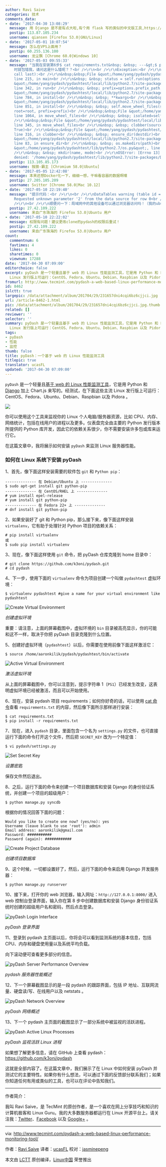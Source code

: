 ```yaml
---
author: Ravi Saive
categories: 技术
comments_data:
- date: '2017-04-30 13:08:29'
  message: 用 Django 是不是有点大啦,有个用 flask 写的类似的中文版工具,https://github.com/hypersport/sysinfo
  postip: 113.87.105.234
  username: qiansen [Firefox 53.0|GNU/Linux]
- date: '2017-05-01 18:07:54'
  message: 怎么在VPS上面用？
  postip: 60.255.136.100
  username: 龙尘飘 [Chrome 60.0|Windows 10]
- date: '2017-05-03 09:55:33'
  message: "当我在安装第6步$ cat requirements.txt&nbsp; &nbsp; ---&gt;$ pip install -r requirements.txt
    时就包错我，请问这是什么错呢？？<br />\r\n<br />\r\nException:<br />\r\nTraceback (most recent
    call last):<br />\r\n&nbsp;&nbsp;File &quot;/home/yang/pydash/pydashtest/local/lib/python2.7/site-packages/pip/basecommand.py&quot;,
    line 215, in main<br />\r\n&nbsp; &nbsp; status = self.run(options, args)<br />\r\n&nbsp;&nbsp;File
    &quot;/home/yang/pydash/pydashtest/local/lib/python2.7/site-packages/pip/commands/install.py&quot;,
    line 342, in run<br />\r\n&nbsp; &nbsp; prefix=options.prefix_path,<br />\r\n&nbsp;&nbsp;File
    &quot;/home/yang/pydash/pydashtest/local/lib/python2.7/site-packages/pip/req/req_set.py&quot;,
    line 784, in install<br />\r\n&nbsp; &nbsp; **kwargs<br />\r\n&nbsp;&nbsp;File
    &quot;/home/yang/pydash/pydashtest/local/lib/python2.7/site-packages/pip/req/req_install.py&quot;,
    line 851, in install<br />\r\n&nbsp; &nbsp; self.move_wheel_files(self.source_dir,
    root=root, prefix=prefix)<br />\r\n&nbsp;&nbsp;File &quot;/home/yang/pydash/pydashtest/local/lib/python2.7/site-packages/pip/req/req_install.py&quot;,
    line 1064, in move_wheel_files<br />\r\n&nbsp; &nbsp; isolated=self.isolated,<br
    />\r\n&nbsp;&nbsp;File &quot;/home/yang/pydash/pydashtest/local/lib/python2.7/site-packages/pip/wheel.py&quot;,
    line 345, in move_wheel_files<br />\r\n&nbsp; &nbsp; clobber(source, lib_dir,
    True)<br />\r\n&nbsp;&nbsp;File &quot;/home/yang/pydash/pydashtest/local/lib/python2.7/site-packages/pip/wheel.py&quot;,
    line 316, in clobber<br />\r\n&nbsp; &nbsp; ensure_dir(destdir)<br />\r\n&nbsp;&nbsp;File
    &quot;/home/yang/pydash/pydashtest/local/lib/python2.7/site-packages/pip/utils/__init__.py&quot;,
    line 83, in ensure_dir<br />\r\n&nbsp; &nbsp; os.makedirs(path)<br />\r\n&nbsp;&nbsp;File
    &quot;/home/yang/pydash/pydashtest/lib/python2.7/os.py&quot;, line 157, in makedirs<br
    />\r\n&nbsp; &nbsp; mkdir(name, mode)<br />\r\nOSError: [Errno 13] Permission
    denied: '/home/yang/pydash/pydashtest/lib/python2.7/site-packages/Django-1.6.8.dist-info'"
  postip: 113.105.85.173
  username: 独狼-霸主 [Chromium 58.0|Ubuntu]
- date: '2017-05-05 12:42:08'
  message: 本来还想Docker化一下，细细一想，干嘛看容器的数据啊噗
  postip: 27.205.105.209
  username: Svitter [Chrome 58.0|Mac 10.12]
- date: '2017-05-10 22:19:40'
  message: "提示代码：<br />\r\n<br />\r\nDataTables warning (table id = 'get_netstat'):
    Requested unknown parameter '2' from the data source for row 0<br />\r\n<br />\r\n内存使用曲线无内容！<br
    />\r\n<br />\r\n顺便问一下：局域网中的其他设备可以通过浏览器访问吗！（我的ubuntu server 的局域网web访问功能已设置完成，并能通过IP成功访问apache介绍网页。）"
  postip: 27.42.109.222
  username: 来自广东珠海的 Firefox 53.0|Ubuntu 用户
- date: '2017-05-10 22:22:02'
  message: 权限有问题！建议更改clone的pydash的权限后重试！
  postip: 27.42.109.222
  username: 来自广东珠海的 Firefox 53.0|Ubuntu 用户
count:
  commentnum: 6
  favtimes: 4
  likes: 0
  sharetimes: 0
  viewnum: 17288
date: '2017-04-30 07:09:00'
editorchoice: false
excerpt: pyDash 是一个轻量且基于 web 的 Linux 性能监测工具，它是用 Python 和 Django 加上 Chart.js 来写的。经测试，在下面这些主流
  Linux 发行版上可运行：CentOS、Fedora、Ubuntu、Debian、Raspbian 以及 Pidora 。
fromurl: http://www.tecmint.com/pydash-a-web-based-linux-performance-monitoring-tool/
id: 8462
islctt: true
largepic: /data/attachment/album/201704/29/231657dni4cqi6bz6cjjci.jpg
url: /article-8462-1.html
pic: /data/attachment/album/201704/29/231657dni4cqi6bz6cjjci.jpg.thumb.jpg
related: []
reviewer: ''
selector: ''
summary: pyDash 是一个轻量且基于 web 的 Linux 性能监测工具，它是用 Python 和 Django 加上 Chart.js 来写的。经测试，在下面这些主流
  Linux 发行版上可运行：CentOS、Fedora、Ubuntu、Debian、Raspbian 以及 Pidora 。
tags:
- pyDash
- 性能
- 监控
thumb: false
title: pyDash：一个基于 web 的 Linux 性能监测工具
titlepic: true
translator: ucasFL
updated: '2017-04-30 07:09:00'
---
```


`pyDash` 是一个轻量且[基于 web 的 Linux 性能监测工具](http://www.tecmint.com/command-line-tools-to-monitor-linux-performance/)，它是用 Python 和 [Django](http://www.tecmint.com/install-and-configure-django-web-framework-in-centos-debian-ubuntu/) 加上 Chart.js 来写的。经测试，在下面这些主流 Linux 发行版上可运行：CentOS、Fedora、Ubuntu、Debian、Raspbian 以及 Pidora 。


![](/data/attachment/album/201704/29/231657dni4cqi6bz6cjjci.jpg)


你可以使用这个工具来监视你的 Linux 个人电脑/服务器资源，比如 CPU、内存、网络统计，包括在线用户的进程以及更多。仪表盘完全由主要的 Python 发行版本所提供的 Python 库开发，因此它的依赖关系很少，你不需要安装许多包或库来运行它。


在这篇文章中，我将展示如何安装 `pyDash` 来监测 Linux 服务器性能。


### 如何在 Linux 系统下安装 pyDash


1、首先，像下面这样安装需要的软件包 `git` 和 `Python pip`：



```
-------------- 在 Debian/Ubuntu 上 --------------
$ sudo apt-get install git python-pip
-------------- 在 CentOS/RHEL 上 --------------
# yum install epel-release
# yum install git python-pip
-------------- 在 Fedora 22+ 上 --------------
# dnf install git python-pip

```

2、如果安装好了 git 和 Python pip，那么接下来，像下面这样安装 `virtualenv`，它有助于处理针对 Python 项目的依赖关系：



```
# pip install virtualenv
或
$ sudo pip install virtualenv

```

3、现在，像下面这样使用 `git` 命令，把 pyDash 仓库克隆到 home 目录中：



```
# git clone https://github.com/k3oni/pydash.git
# cd pydash

```

4、下一步，使用下面的 `virtualenv` 命令为项目创建一个叫做 `pydashtest` 虚拟环境：



```
$ virtualenv pydashtest #give a name for your virtual environment like pydashtest

```

![Create Virtual Environment](/data/attachment/album/201704/29/231707s638ynr9hzvtwn44.png)


*创建虚拟环境*


重要：请注意，上面的屏幕截图中，虚拟环境的 `bin` 目录被高亮显示，你的可能和这不一样，取决于你把 pyDash 目录克隆到什么位置。


5、创建好虚拟环境（`pydashtest`）以后，你需要在使用前像下面这样激活它：



```
$ source /home/aaronkilik/pydash/pydashtest/bin/activate

```

![Active Virtual Environment](/data/attachment/album/201704/29/231707mookakkzwvnvatk7.png)


*激活虚拟环境*


从上面的屏幕截图中，你可以注意到，提示字符串 1（`PS1`）已经发生改变，这表明虚拟环境已经被激活，而且可以开始使用。


6、现在，安装 pydash 项目 requirements；如何你好奇的话，可以使用 [cat 命令](http://www.tecmint.com/13-basic-cat-command-examples-in-linux/)查看 `requirements.txt` 的内容，然后像下面所示那样进行安装：



```
$ cat requirements.txt
$ pip install -r requirements.txt

```

7、现在，进入 `pydash` 目录，里面包含一个名为 `settings.py` 的文件，也可直接运行下面的命令打开这个文件，然后把 `SECRET_KEY` 改为一个特定值：



```
$ vi pydash/settings.py

```

![Set Secret Key](/data/attachment/album/201704/29/231708tmbm9i0dbzb9m9nv.png)


*设置密匙*


保存文件然后退出。


8、之后，运行下面的命令来创建一个项目数据库和安装 Django 的身份验证系统，并创建一个项目的超级用户：



```
$ python manage.py syncdb

```

根据你的情况回答下面的问题：



```
Would you like to create one now? (yes/no): yes
Username (leave blank to use 'root'): admin
Email address: aaronkilik@gmail.com
Password: ###########
Password (again): ############

```

![Create Project Database](/data/attachment/album/201704/29/231708c0e9z9ia094dv2vi.png)


*创建项目数据库*


9、这个时候，一切都设置好了，然后，运行下面的命令来启用 Django 开发服务器：



```
$ python manage.py runserver

```

10、接下来，打开你的 web 浏览器，输入网址：`http://127.0.0.1:8000/` 进入 web 控制台登录界面，输入你在第 8 步中创建数据库和安装 Django 身份验证系统时创建的超级用户名和密码，然后点击登录。


![pyDash Login Interface](/data/attachment/album/201704/29/231709uij8x6djip09e7xj.png)


*pyDash 登录界面*


11、登录到 pydash 主页面以后，你将会可以看到监测系统的基本信息，包括 CPU、内存和硬盘使用量以及系统平均负载。


向下滚动便可查看更多部分的信息。


![pyDash Server Performance Overview](/data/attachment/album/201704/29/231710v4wkqwjntxz04iin.png)


*pydash 服务器性能概述*


12、下一个屏幕截图显示的是一段 pydash 的跟踪界面，包括 IP 地址、互联网流量、硬盘读/写、在线用户以及 netstats 。


![pyDash Network Overview](/data/attachment/album/201704/29/231712ropz9wa050wcqeew.png)


*pyDash 网络概述*


13、下一个 pydash 主页面的截图显示了一部分系统中被监视的活跃进程。


![pyDash Active Linux Processes](/data/attachment/album/201704/29/231715k7biaimaikxskmom.png)


*pyDash 监视活跃 Linux 进程*


如果想了解更多信息，请在 GitHub 上查看 pydash：<https://github.com/k3oni/pydash>


这就是全部内容了。在这篇文章中，我们展示了在 Linux 中如何安装 pyDash 并测试它的主要特性。如果你有什么想法，可以通过下面的反馈部分联系我们；如果你知道任何有用或类似的工具，也可以在评论中告知我们。




---


作者简介：


我叫 Ravi Saive，是 TecMint 的原创作者，是一个喜欢在网上分享技巧和知识的计算机极客和 Linux Guru。我的大多数服务器都运行在 Linux 开源平台上。请关注我：[Twitter](http://www.tecmint.com/wp-content/uploads/2017/03/pyDash-Network-Overview.png)、[Facebook](https://www.facebook.com/ravi.saive) 以及 [Google+](https://plus.google.com/u/0/+RaviSaive) 。




---


via: <http://www.tecmint.com/pydash-a-web-based-linux-performance-monitoring-tool/>


作者：[Ravi Saive](http://www.tecmint.com/author/admin/)  译者：[ucasFL](https://github.com/ucasFL) 校对：[jasminepeng](https://github.com/jasminepeng)


本文由 [LCTT](https://github.com/LCTT/TranslateProject) 原创编译，[Linux中国](https://linux.cn/) 荣誉推出